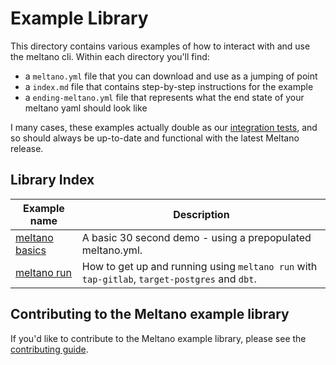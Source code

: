 # Example Library

This directory contains various examples of how to interact with and use the meltano cli.
Within each directory you'll find:

- a `meltano.yml` file that you can download and use as a jumping of point
- a `index.md` file that contains step-by-step instructions for the example
- a `ending-meltano.yml` file that represents what the end state of your meltano yaml should look like

I many cases, these examples actually double as our [integration tests](https://docs.meltano.com/contribute/tests), and so should always be up-to-date and functional with the latest Meltano release.

## Library Index

| Example name                                           | Description                                                                                   |
|--------------------------------------------------------|-----------------------------------------------------------------------------------------------|
| [meltano basics](/integration/example-library/meltano-basics/) | A basic 30 second demo - using a prepopulated meltano.yml.                                    |
| [meltano run](/integration/example-library/meltano-run/)      | How to get up and running using `meltano run` with `tap-gitlab`, `target-postgres` and `dbt`. |

## Contributing to the Meltano example library

If you'd like to contribute to the Meltano example library, please see the [contributing guide](/docs/contributing/contributing.md).
